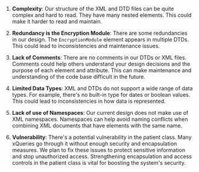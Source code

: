 1. **Complexity**: Our structure of the XML and DTD files can be quite complex and hard to read. They have many nested elements. This could make it harder to read and maintain.

2. **Redundancy is the Encryption Module**: There are some redundancies in our design. The `EncryptionModule` element appears in multiple DTDs. This could lead to inconsistencies and maintenance issues.

3. **Lack of Comments**: There are no comments in our DTDs or XML files. Comments could help others understand your design decisions and the purpose of each element and attribute. This can make maintenance and understanding of the code base difficult in the future.

4. **Limited Data Types**: XML and DTDs do not support a wide range of data types. For example, there's no built-in type for dates or boolean values. This could lead to inconsistencies in how data is represented.

5. **Lack of use of Namespaces**: Our current design does not make use of XML namespaces. Namespaces can help avoid naming conflicts when combining XML documents that have elements with the same name.

6. **Vulnerability**: There's a potential vulnerability in the patient class. Many xQueries go through it without enough security and encapsulation measures. We plan to fix these issues to protect sensitive information and stop unauthorized access. Strengthening encapsulation and access controls in the patient class is vital for boosting the system's security.
